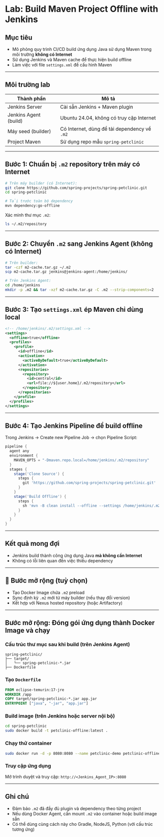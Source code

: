 
# Lab: Build Maven Project Offline with Jenkins

## Mục tiêu

- Mô phỏng quy trình CI/CD build ứng dụng Java sử dụng Maven trong môi trường **không có Internet**
- Sử dụng Jenkins và Maven cache để thực hiện build offline
- Làm việc với file `settings.xml` để cấu hình Maven

---

## Môi trường lab

| Thành phần            | Mô tả                                        |
| --------------------- | -------------------------------------------- |
| Jenkins Server        | Cài sẵn Jenkins + Maven plugin               |
| Jenkins Agent (build) | Ubuntu 24.04, không có truy cập Internet     |
| Máy seed (builder)    | Có Internet, dùng để tải dependency về `.m2` |
| Project Maven         | Sử dụng repo mẫu `spring-petclinic`          |

---

## Bước 1: Chuẩn bị `.m2` repository trên máy có Internet

```bash
# Trên máy builder (có Internet):
git clone https://github.com/spring-projects/spring-petclinic.git
cd spring-petclinic

# Tải trước toàn bộ dependency
mvn dependency:go-offline
```

Xác minh thư mục `.m2`:
```bash
ls ~/.m2/repository
```

---

## Bước 2: Chuyển `.m2` sang Jenkins Agent (không có Internet)

```bash
# Trên builder:
tar -czf m2-cache.tar.gz ~/.m2
scp m2-cache.tar.gz jenkins@jenkins-agent:/home/jenkins/

# Trên Jenkins Agent:
cd /home/jenkins
mkdir -p .m2 && tar -xzf m2-cache.tar.gz -C .m2 --strip-components=2
```

---

## Bước 3: Tạo `settings.xml` ép Maven chỉ dùng local

```xml
<!-- /home/jenkins/.m2/settings.xml -->
<settings>
  <offline>true</offline>
  <profiles>
    <profile>
      <id>offline</id>
      <activation>
        <activeByDefault>true</activeByDefault>
      </activation>
      <repositories>
        <repository>
          <id>central</id>
          <url>file://${user.home}/.m2/repository</url>
        </repository>
      </repositories>
    </profile>
  </profiles>
</settings>
```

---

## Bước 4: Tạo Jenkins Pipeline để build offline

Trong Jenkins → Create new Pipeline Job → chọn Pipeline Script:

```groovy
pipeline {
  agent any
  environment {
    MAVEN_OPTS = "-Dmaven.repo.local=/home/jenkins/.m2/repository"
  }
  stages {
    stage('Clone Source') {
      steps {
        git 'https://github.com/spring-projects/spring-petclinic.git'
      }
    }
    stage('Build Offline') {
      steps {
        sh 'mvn -B clean install --offline --settings /home/jenkins/.m2/settings.xml'
      }
    }
  }
}
```

---

## Kết quả mong đợi

- Jenkins build thành công ứng dụng Java **mà không cần Internet**
- Không có lỗi liên quan đến việc thiếu dependency

---

## 🔄 Bước mở rộng (tuỳ chọn)

- Tạo Docker Image chứa `.m2` preload
- Sync định kỳ `.m2` mới từ máy builder (nếu thay đổi version)
- Kết hợp với Nexus hosted repository (hoặc Artifactory)

---

## Bước mở rộng: Đóng gói ứng dụng thành Docker Image và chạy

### Cấu trúc thư mục sau khi build (trên Jenkins Agent)

```
spring-petclinic/
├── target/
│   └── spring-petclinic-*.jar
├── Dockerfile
```

### Tạo `Dockerfile`

```Dockerfile
FROM eclipse-temurin:17-jre
WORKDIR /app
COPY target/spring-petclinic-*.jar app.jar
ENTRYPOINT ["java", "-jar", "app.jar"]
```

### Build image (trên Jenkins hoặc server nội bộ)

```bash
cd spring-petclinic
sudo docker build -t petclinic-offline:latest .
```

### Chạy thử container

```bash
sudo docker run -d -p 8080:8080 --name petclinic-demo petclinic-offline:latest
```

### Truy cập ứng dụng

Mở trình duyệt và truy cập: `http://<Jenkins_Agent_IP>:8080`

---

## Ghi chú

- Đảm bảo `.m2` đã đầy đủ plugin và dependency theo từng project
- Nếu dùng Docker Agent, cần mount `.m2` vào container hoặc build image sẵn
- Có thể dùng cùng cách này cho Gradle, NodeJS, Python (với cấu trúc tương ứng)

